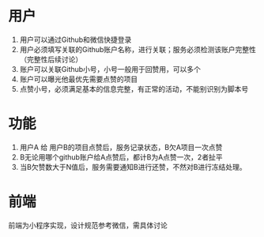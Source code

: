 # 用户
1. 用户可以通过Github和微信快捷登录
2. 用户必须填写关联的Github账户名称，进行关联；服务必须检测该账户完整性（完整性后续讨论）
3. 账户可以关联Github小号，小号一般用于回赞用，可以多个
4. 账户可以曝光他最优先需要点赞的项目
5. 点赞小号，必须满足基本的信息完整，有正常的活动，不能别识别为脚本号

# 功能
1. 用户A 给 用户B的项目点赞后，服务记录状态，B欠A项目一次点赞
2. B无论用哪个github账户给A点赞后，都计B为A点赞一次，2者扯平
3. 当B欠赞数大于N值后，服务需要通知B进行还赞，不然对B进行冻结处理。

# 前端
前端为小程序实现，设计规范参考微信，需具体讨论